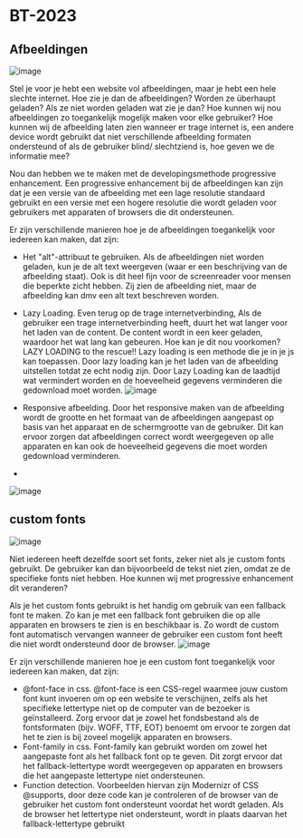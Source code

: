 # BT-2023

## Afbeeldingen
![image](https://user-images.githubusercontent.com/94360732/227063105-e9eb1221-cf0c-4896-b290-d3d9136b5123.png)

Stel je voor je hebt een website vol afbeeldingen, maar je hebt een hele slechte internet. Hoe zie je dan de afbeeldingen? Worden ze überhaupt geladen? Als ze niet worden geladen wat zie je dan?
Hoe kunnen wij nou afbeeldingen zo toegankelijk mogelijk maken voor elke gebruiker? Hoe kunnen wij de afbeelding laten zien wanneer er trage internet is,  een andere device wordt gebruikt dat niet verschillende afbeelding formaten ondersteund of als de gebruiker blind/ slechtziend is, hoe geven we de informatie mee? 

Nou dan hebben we te maken met de developingsmethode progressive enhancement. 
Een progressive enhancement bij de afbeeldingen kan zijn dat je een versie van de afbeelding met een lage resolutie standaard gebruikt en een versie met een  hogere resolutie die wordt geladen voor gebruikers met apparaten of browsers die dit ondersteunen.

Er zijn verschillende manieren hoe je de afbeeldingen toegankelijk voor iedereen kan maken, dat zijn:
- Het "alt"-attribuut te gebruiken. Als de afbeeldingen niet worden geladen, kun je de alt text weergeven (waar er een beschrijving van de afbeelding staat). Ook is dit heel fijn voor de screenreader voor mensen die beperkte zicht hebben. Zij zien de afbeelding niet, maar de afbeelding kan dmv een alt text beschreven worden. 
- Lazy Loading.  Even terug op de trage internetverbinding,  Als de gebruiker een trage internetverbinding heeft, duurt het wat langer voor het laden van de content. De content wordt in een keer geladen, waardoor het wat lang kan gebeuren. Hoe kan je dit nou voorkomen? LAZY LOADING to the rescue!! Lazy loading is een methode die je in je js kan toepassen. Door lazy loading kan je het laden van de afbeelding uitstellen totdat ze echt nodig zijn. Door Lazy Loading kan de laadtijd wat vermindert worden en de hoeveelheid gegevens verminderen die gedownload moet worden. 
![image](https://user-images.githubusercontent.com/94360732/227063053-ed9a4b6d-b376-41b9-aca3-76dedcf19980.png)

- Responsive afbeelding.  Door het responsive maken van de afbeelding wordt de grootte en het formaat van de afbeeldingen aangepast op basis van het apparaat en de schermgrootte van de gebruiker. Dit kan ervoor zorgen dat afbeeldingen correct wordt weergegeven op alle apparaten en kan ook de hoeveelheid gegevens die moet worden gedownload verminderen.
- 
![image](https://user-images.githubusercontent.com/94360732/227063301-ea7511bc-2ec1-4765-9f3e-9eb5737b270e.png)

## custom fonts
![image](https://user-images.githubusercontent.com/94360732/227063002-b4a93b11-ea55-4327-9c5d-ce0301310517.png)

Niet iedereen heeft dezelfde soort set fonts, zeker niet als je custom fonts gebruikt. De gebruiker kan dan bijvoorbeeld de tekst niet zien, omdat  ze de specifieke fonts niet hebben. Hoe kunnen wij met progressive enhancement dit veranderen?

Als je het custom fonts gebruikt is het handig om gebruik van een fallback font te maken. Zo kan je met een fallback font gebruiken die op alle apparaten en browsers te zien is en beschikbaar is. 
Zo wordt de custom font automatisch vervangen wanneer de gebruiker een custom font heeft die niet wordt ondersteund door de browser. 
![image](https://user-images.githubusercontent.com/94360732/227063418-b272797d-93bd-44d9-8dbd-6239c5a2f474.png)

Er zijn verschillende manieren hoe je een custom font toegankelijk voor iedereen kan maken, dat zijn:
- @font-face in css. @font-face is een CSS-regel waarmee jouw custom font kunt invoeren om op een website te verschijnen, zelfs als het specifieke lettertype niet op de computer van de bezoeker is geïnstalleerd. Zorg ervoor dat je  zowel het fondsbestand als de fontsformaten (bijv. WOFF, TTF, EOT) benoemt om ervoor te zorgen dat het te zien is bij zoveel mogelijk apparaten en browsers.
- Font-family in css. Font-family kan gebruikt worden om zowel het aangepaste font als het fallback font op te geven. Dit zorgt ervoor dat het fallback-lettertype wordt weergegeven op apparaten en browsers die het aangepaste lettertype niet ondersteunen.
- Function detection. Voorbeelden hiervan zijn Modernizr of CSS @supports, door deze code kan je controleren of de browser van de gebruiker het custom font ondersteunt voordat het wordt geladen. Als de browser het lettertype niet ondersteunt, wordt in plaats daarvan het fallback-lettertype gebruikt
